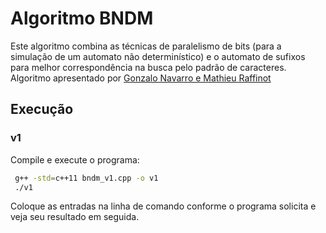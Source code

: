 # Algoritmo BNDM

Este algoritmo combina as técnicas de paralelismo de bits (para a simulação de um automato não determinístico) e o automato de sufixos para melhor correspondência na busca pelo padrão de caracteres. Algoritmo apresentado por [Gonzalo Navarro e Mathieu Raffinot](https://dl.acm.org/doi/pdf/10.1145/351827.384246)

## Execução

### v1

Compile e execute o programa:

```sh
 g++ -std=c++11 bndm_v1.cpp -o v1
 ./v1
```
Coloque as entradas na linha de comando conforme o programa solicita e veja seu resultado em seguida.
